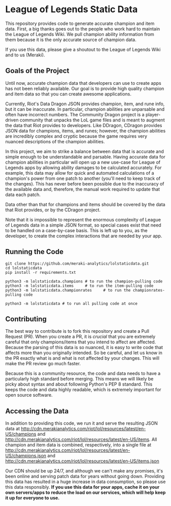 # League of Legends Static Data

This repository provides code to generate accurate champion and item data. First, a big thanks goes out to the people who work hard to maintain the League of Legends Wiki. We pull champion ability information from them because it is the only accurate source of champion data.

If you use this data, please give a shoutout to the League of Legends Wiki and to us (Meraki).

## Goals of the Project

Until now, accurate champion data that developers can use to create apps has not been reliably available. Our goal is to provide high quality champion and item data so that you can create awesome applications.

Currently, Riot's Data Dragon JSON provides champion, item, and rune info, but it can be inaccurate. In particular, champion abilities are unparsable and often have incorrect numbers. The Community Dragon project is a player-driven community that unpacks the LoL game files and is meant to augment the data that Riot provides to developers. Like DDragon, CDragon provides JSON data for champions, items, and runes; however, the champion abilities are incredibly complex and cryptic because the game requires very nuanced descriptions of the champion abilities.

In this project, we aim to strike a balance between data that is accurate and simple enough to be understandable and parsable. Having accurate data for champion abilities in particular will open up a new use-case for League of Legends apps by allowing ability damages to be calculated accurately. For example, this data may allow for quick and automated calculations of a champion's power from one patch to another (you'll need to keep track of the changes). This has never before been possible due to the inaccuracy of the available data and, therefore, the manual work required to update that data each patch.

Data other than that for champions and items should be covered by the data that Riot provides, or by the CDragon project.

Note that it is impossible to represent the enormous complexity of League of Legends data in a simple JSON format, so special cases exist that need to be handled on a case-by-case basis. This is left up to you, as the developer, to create the complex interactions that are needed by your app.

## Running the Code

```
git clone https://github.com/meraki-analytics/lolstaticdata.git
cd lolstaticdata
pip install -r requirements.txt

python3 -m lolstaticdata.champions # to run the champion-pulling code
python3 -m lolstaticdata.items     # to run the item-pulling code
python3 -m lolstaticdata.championrates     # to run the championrates-pulling code

python3 -m lolstaticdata # to run all pulling code at once
```

## Contributing

The best way to contribute is to fork this repository and create a Pull Request (PR). When you create a PR, it is _crucial_ that you are extremely careful that only champions/items that you intend to affect are affected. Because the parsing of this data is so nuanced, it is easy to write code that affects more than you originally intended. So be careful, and let us know in the PR exactly what is and what is not affected by your changes. This will make the PR review go much faster.

Because this is a community resource, the code and data needs to have a particularly high standard before merging. This means we will likely be picky about syntax and about following Python's PEP 8 standard. This keeps the code and data highly readable, which is extremely important for open source software.

## Accessing the Data

In addition to providing this code, we run it and serve the resulting JSON data at http://cdn.merakianalytics.com/riot/lol/resources/latest/en-US/champions and http://cdn.merakianalytics.com/riot/lol/resources/latest/en-US/items. All champion and item data is combined, respectively, into a single file at http://cdn.merakianalytics.com/riot/lol/resources/latest/en-US/champions.json and http://cdn.merakianalytics.com/riot/lol/resources/latest/en-US/items.json

Our CDN should be up 24/7, and although we can't make any promises, it's been online and serving patch data for years without going down. Providing this data has resulted in a huge increase in data consumption, so please use this data responsibly. **If you use this data for your apps, cache it on your own servers/apps to reduce the load on our services, which will help keep it up for everyone to use.**
